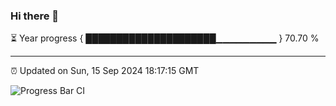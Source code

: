 ### Hi there 👋

⏳ Year progress { █████████████████████▁▁▁▁▁▁▁▁▁ } 70.70 %

---

⏰ Updated on Sun, 15 Sep 2024 18:17:15 GMT

![Progress Bar CI](https://github.com/liununu/liununu/workflows/Progress%20Bar%20CI/badge.svg)
